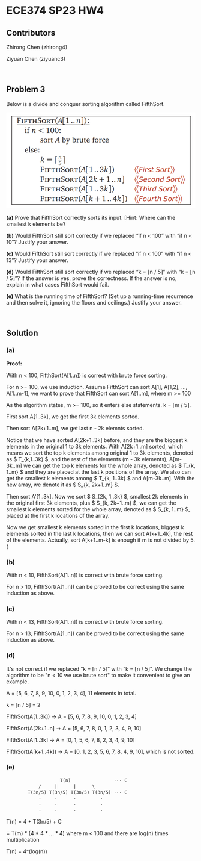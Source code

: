 # ECE374 SP23 HW4

## Contributors

Zhirong Chen (zhirong4)

Ziyuan Chen (ziyuanc3)

<br>

## Problem 3

Below is a divide and conquer sorting algorithm called FifthSort.

![question](img/hw4_3.png)

**(a)** Prove that FifthSort correctly sorts its input. [Hint: Where can the smallest k
elements be?

**(b)** Would FifthSort still sort correctly if we replaced “if n < 100” with “if n < 10”?
Justify your answer.

**(c)** Would FifthSort still sort correctly if we replaced “if n < 100” with “if n < 13”?
Justify your answer.

**(d)** Would FifthSort still sort correctly if we replaced “k = ⌈n / 5⌉” with “k = ⌊n / 5⌋”? If the answer is yes, prove the correctness. If the answer is no, explain in what cases
FifthSort would fail.

**(e)** What is the running time of FifthSort? (Set up a running-time recurrence and then solve it, ignoring the floors and ceilings.) Justify your answer.


<br>

## Solution

### **(a)** 
**Proof:**

With n < 100, FifthSort(A[1..n]) is correct with brute force sorting. 

For n >= 100, we use induction. Assume FifthSort can sort A[1], A[1,2], ..., A[1..m-1], we want to prove that FifthSort can sort A[1..m], where m >= 100

As the algorithm states, m >= 100, so it enters else statements. k = ⌈m / 5⌉. 

First sort A[1..3k], we get the first 3k elements sorted.

Then sort A[2k+1..m], we get last n - 2k elemnts sorted. 

Notice that we have sorted A[2k+1..3k] before, and they are the biggest k elements in the original 1 to 3k elements. With A[2k+1..m] sorted, which means we sort the top k elements among original 1 to 3k elements, denoted as $ T_{k,1..3k} $,  and the rest of the elements (m - 3k elements), A[m-3k..m] we can get the top k elements for the whole array, denoted as $ T_{k, 1..m} $ and they are placed at the last k positions of the array. We also can get the smallest k elements among $ T_{k, 1..3k} $ and A[m-3k..m]. With the new array, we denote it as $ S_{k, 2k+1..m} $.

Then sort A'[1..3k]. Now we sort $ S_{2k, 1..3k} $, smallest 2k elements in the original first 3k elements, plus $ S_{k, 2k+1..m} $, we can get the smallest k elements sorted for the whole array, denoted as $ S_{k, 1..m} $, placed at the first k locations of the array.

Now we get smallest k elements sorted in the first k locations, biggest k elements sorted in the last k locations, then we can sort A[k+1..4k], the rest of the elements. Actually, sort A[k+1..m-k] is enough if m is not divided by 5. 
(


### **(b)** 

With n < 10, FifthSort(A[1..n]) is correct with brute force sorting.

For n > 10, FifthSort(A[1..n]) can be proved to be correct using the same induction as above.

### **(c)** 

With n < 13, FifthSort(A[1..n]) is correct with brute force sorting.

For n > 13, FifthSort(A[1..n]) can be proved to be correct using the same induction as above.

### **(d)** 

It's not correct if we replaced “k = ⌈n / 5⌉” with “k = ⌊n / 5⌋”. We change the algorithm to be "n < 10 we use brute sort" to make it convenient to give an example.

A = [5, 6, 7, 8, 9, 10, 0, 1, 2, 3, 4], 11 elements in total.

k =  ⌊n / 5⌋ = 2

FifthSort(A[1..3k]) -> A = [5, 6, 7, 8, 9, 10, 0, 1, 2, 3, 4]

FifthSort(A[2k+1..n] -> A = [5, 6, 7, 8, 0, 1, 2, 3, 4, 9, 10]

FifthSort(A[1..3k] -> A = [0, 1, 5, 6, 7, 8, 2, 3, 4, 9, 10]

FifthSort(A[k+1..4k]) -> A = [0, 1, 2, 3, 5, 6, 7, 8, 4, 9, 10], which is not sorted.

### **(e)** 

```
                    T(n)                ··· C
            /     |      |      \
        T(3n/5) T(3n/5) T(3n/5) T(3n/5) ··· C
            ·     ·      ·         ·
            ·     ·      ·         · 
            ·     ·      ·         ·
```

T(n) = 4 * T(3n/5) + C

= T(m) * (4 * 4 * ... * 4) where m < 100 and there are log(n) times multiplication

T(n) = 4^(log(n))
